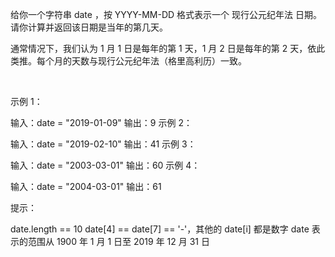 给你一个字符串 date ，按 YYYY-MM-DD 格式表示一个 现行公元纪年法 日期。请你计算并返回该日期是当年的第几天。

通常情况下，我们认为 1 月 1 日是每年的第 1 天，1 月 2 日是每年的第 2 天，依此类推。每个月的天数与现行公元纪年法（格里高利历）一致。

 

示例 1：

输入：date = "2019-01-09"
输出：9
示例 2：

输入：date = "2019-02-10"
输出：41
示例 3：

输入：date = "2003-03-01"
输出：60
示例 4：

输入：date = "2004-03-01"
输出：61
 

提示：

date.length == 10
date[4] == date[7] == '-'，其他的 date[i] 都是数字
date 表示的范围从 1900 年 1 月 1 日至 2019 年 12 月 31 日
